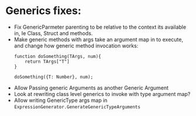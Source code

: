 ﻿# Generics fixes:

- Fix GenericParmeter parenting to be relative to the context its available in, Ie Class, Struct and methods.
- Make generic methods with args take an argument map in to execute, and change how generic method invocation works:
    ```
    function doSomething(TArgs, num){
        return TArgs["T"]
    }

    doSomething({T: Number}, num);
    ```
- Allow Passing generic Arguments as another Generic Argument
- Look at rewriting class level generics to invoke with type argument map?
- Allow writing GenericType args map in `ExpressionGenerator.GenerateGenericTypeArguments`